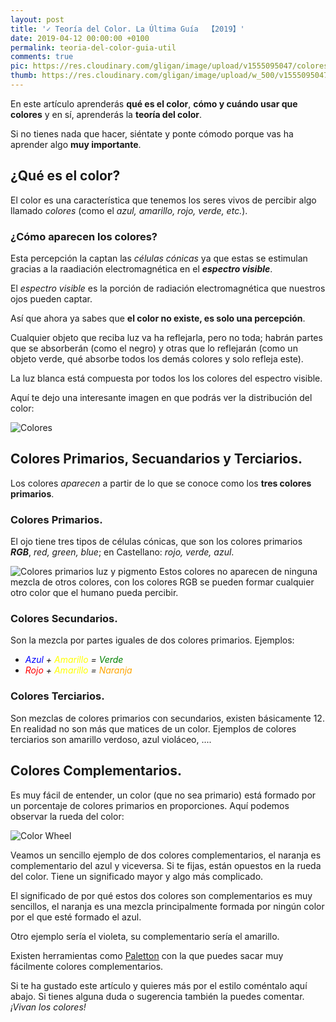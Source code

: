 ```yaml
---
layout: post
title: '✓ Teoría del Color. La Última Guía  【2019】'
date: 2019-04-12 00:00:00 +0100
permalink: teoria-del-color-guia-util
comments: true
pic: https://res.cloudinary.com/gligan/image/upload/v1555095047/colores.png
thumb: https://res.cloudinary.com/gligan/image/upload/w_500/v1555095047/colores.png
---
```


En este artículo aprenderás **qué es el color**, **cómo y cuándo usar que colores** y en sí, aprenderás la **teoría del color**.

Si no tienes nada que hacer, siéntate y ponte cómodo porque vas ha aprender algo **muy importante**.

## ¿Qué es el color?

El color es una característica que tenemos los seres vivos de percibir algo llamado *colores* (como el *azul, amarillo, rojo, verde,  etc.*).

### ¿Cómo aparecen los colores?

Esta percepción la captan las *células cónicas* ya que estas se estimulan gracias a la raadiación electromagnética en el ***espectro visible***.

El *espectro visible* es la porción de radiación electromagnética que nuestros ojos pueden captar.

Así que ahora ya sabes que **el color no existe, es solo una percepción**.

Cualquier objeto que reciba luz va ha reflejarla, pero no toda; habrán partes que se absorberán (como el negro) y otras que lo reflejarán (como un objeto verde, qué absorbe todos los demás colores y solo refleja este).

La luz blanca está compuesta por todos los los colores del espectro visible.

Aquí te dejo una interesante imagen en que podrás ver la distribución del color:

![Colores](https://res.cloudinary.com/gligan/image/upload/v1555094770/primaries.gif)
## Colores Primarios, Secuandarios y Terciarios.

Los colores *aparecen* a partir de lo que se conoce como los **tres colores primarios**.

### Colores Primarios.

El ojo tiene tres tipos de células cónicas, que son los colores primarios ***RGB***, *red, green, blue*; en Castellano: *rojo, verde, azul*.

![Colores primarios luz y pigmento](https://res.cloudinary.com/gligan/image/upload/v1555094798/imagen-colores-luz-pigmento-01-705x367.jpg)
Estos colores no aparecen de ninguna mezcla de otros colores, con los colores RGB se pueden formar cualquier otro color que el humano pueda percibir.

### Colores Secundarios.

Son la mezcla por partes iguales de dos colores primarios. Ejemplos:

- *<span style="color:blue">Azul</span> + <span style="color:yellow">Amarillo</span> = <span style="color:green">Verde</span>*
- *<span style="color:red">Rojo</span> + <span style="color:yellow">Amarillo</span> = <span style="color:orange">Naranja</span>*

### Colores Terciarios.

Son mezclas de colores primarios con secundarios, existen básicamente 12. En realidad no son más que matices de un color. Ejemplos de colores terciarios son amarillo verdoso, azul violáceo, ....

## Colores Complementarios.

Es muy fácil de entender, un color (que no sea primario) está formado por un porcentaje de colores primarios en proporciones. Aquí podemos observar la rueda del color:

![Color Wheel](https://res.cloudinary.com/gligan/image/upload/v1555094859/10901ColorWheel.png)

Veamos un sencillo ejemplo de dos colores complementarios, el naranja es complementario del azul y viceversa. Si te fijas, están opuestos en la rueda del color. Tiene un significado mayor y algo más complicado.

El significado de por qué estos dos colores son complementarios es muy sencillos, el naranja es una mezcla principalmente formada por ningún color por el que esté formado el azul.

Otro ejemplo sería el violeta, su complementario sería el amarillo.

Existen herramientas como [Paletton](http://paletton.com/) con la que puedes sacar muy fácilmente colores complementarios.

Si te ha gustado este artículo y quieres más por el estilo coméntalo aquí abajo. Si tienes alguna duda o sugerencia también la puedes comentar. *¡Vivan los colores!*